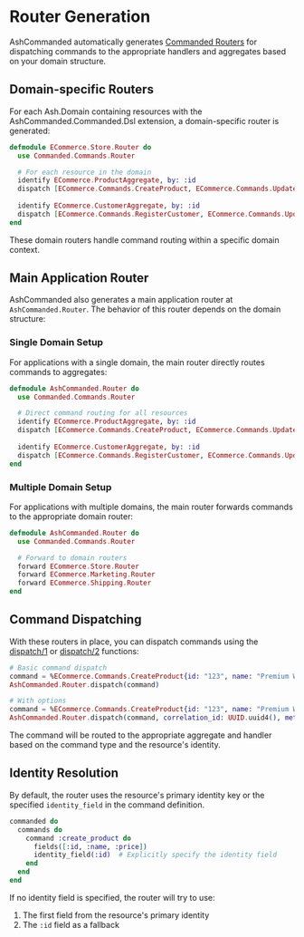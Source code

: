 # Router Generation

AshCommanded automatically generates [Commanded Routers](https://hexdocs.pm/commanded/commands.html) for dispatching commands to the appropriate handlers and aggregates based on your domain structure.

## Domain-specific Routers

For each Ash.Domain containing resources with the AshCommanded.Commanded.Dsl extension, a domain-specific router is generated:

```elixir
defmodule ECommerce.Store.Router do
  use Commanded.Commands.Router

  # For each resource in the domain
  identify ECommerce.ProductAggregate, by: :id
  dispatch [ECommerce.Commands.CreateProduct, ECommerce.Commands.UpdateProduct], to: ECommerce.ProductAggregate
  
  identify ECommerce.CustomerAggregate, by: :id
  dispatch [ECommerce.Commands.RegisterCustomer, ECommerce.Commands.UpdateStatus], to: ECommerce.CustomerAggregate
end
```

These domain routers handle command routing within a specific domain context.

## Main Application Router

AshCommanded also generates a main application router at `AshCommanded.Router`. The behavior of this router depends on the domain structure:

### Single Domain Setup

For applications with a single domain, the main router directly routes commands to aggregates:

```elixir
defmodule AshCommanded.Router do
  use Commanded.Commands.Router

  # Direct command routing for all resources
  identify ECommerce.ProductAggregate, by: :id
  dispatch [ECommerce.Commands.CreateProduct, ECommerce.Commands.UpdateProduct], to: ECommerce.ProductAggregate
  
  identify ECommerce.CustomerAggregate, by: :id
  dispatch [ECommerce.Commands.RegisterCustomer, ECommerce.Commands.UpdateStatus], to: ECommerce.CustomerAggregate
end
```

### Multiple Domain Setup

For applications with multiple domains, the main router forwards commands to the appropriate domain router:

```elixir
defmodule AshCommanded.Router do
  use Commanded.Commands.Router

  # Forward to domain routers
  forward ECommerce.Store.Router
  forward ECommerce.Marketing.Router
  forward ECommerce.Shipping.Router
end
```

## Command Dispatching

With these routers in place, you can dispatch commands using the [dispatch/1](https://hexdocs.pm/commanded/Commanded.Commands.Router.html#dispatch/1) or [dispatch/2](https://hexdocs.pm/commanded/Commanded.Commands.Router.html#dispatch/2) functions:

```elixir
# Basic command dispatch
command = %ECommerce.Commands.CreateProduct{id: "123", name: "Premium Widget", price: 29.99}
AshCommanded.Router.dispatch(command)

# With options
command = %ECommerce.Commands.CreateProduct{id: "123", name: "Premium Widget", price: 29.99}
AshCommanded.Router.dispatch(command, correlation_id: UUID.uuid4(), metadata: %{user_id: "user-123"})
```

The command will be routed to the appropriate aggregate and handler based on the command type and the resource's identity.

## Identity Resolution

By default, the router uses the resource's primary identity key or the specified `identity_field` in the command definition.

```elixir
commanded do
  commands do
    command :create_product do
      fields([:id, :name, :price])
      identity_field(:id)  # Explicitly specify the identity field
    end
  end
end
```

If no identity field is specified, the router will try to use:
1. The first field from the resource's primary identity
2. The `:id` field as a fallback